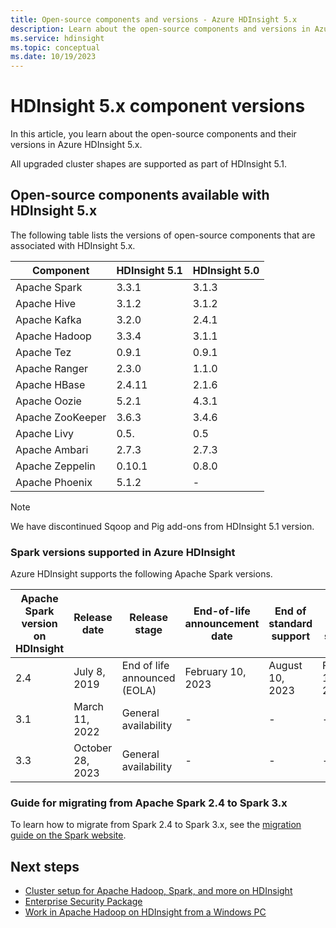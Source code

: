 ```yaml
---
title: Open-source components and versions - Azure HDInsight 5.x
description: Learn about the open-source components and versions in Azure HDInsight 5.x.
ms.service: hdinsight
ms.topic: conceptual
ms.date: 10/19/2023
---
```


# HDInsight 5.x component versions

In this article, you learn about the open-source components and their versions in Azure HDInsight 5.x.

All upgraded cluster shapes are supported as part of HDInsight 5.1.

## Open-source components available with HDInsight 5.x

The following table lists the versions of open-source components that are associated with HDInsight 5.x.

| Component        | HDInsight 5.1          |HDInsight 5.0|
|------------------|------------------------|-------------|
| Apache Spark     | 3.3.1                | 3.1.3       |
| Apache Hive      | 3.1.2                | 3.1.2       |
| Apache Kafka     | 3.2.0                | 2.4.1       |
| Apache Hadoop    | 3.3.4                | 3.1.1       |
| Apache Tez       | 0.9.1                | 0.9.1       |
| Apache Ranger    | 2.3.0               | 1.1.0       |
| Apache HBase     | 2.4.11               | 2.1.6       |
| Apache Oozie     | 5.2.1                | 4.3.1       |
| Apache ZooKeeper | 3.6.3                | 3.4.6       |
| Apache Livy      | 0.5.                 | 0.5         |
| Apache Ambari    | 2.7.3                | 2.7.3       |
| Apache Zeppelin  | 0.10.1              | 0.8.0       |
| Apache Phoenix   | 5.1.2                | -           |

> [!NOTE]
> We have discontinued Sqoop and Pig add-ons from HDInsight 5.1 version.

### Spark versions supported in Azure HDInsight

Azure HDInsight supports the following Apache Spark versions.

|Apache Spark version on HDInsight|Release date|Release stage|End-of-life announcement date|End of standard support|End of basic support|
|--|--|--|--|--|--|
|2.4|July 8, 2019|End of life announced (EOLA)| February 10, 2023| August 10, 2023|February 10, 2024|
|3.1|March 11, 2022|General availability |-|-|-|
|3.3|October 28, 2023|General availability|-|-|-|

### Guide for migrating from Apache Spark 2.4 to Spark 3.x

To learn how to migrate from Spark 2.4 to Spark 3.x, see the [migration guide on the Spark website](https://spark.apache.org/docs/latest/migration-guide.html).

## Next steps

* [Cluster setup for Apache Hadoop, Spark, and more on HDInsight](hdinsight-hadoop-provision-linux-clusters.md)
* [Enterprise Security Package](./enterprise-security-package.md)
* [Work in Apache Hadoop on HDInsight from a Windows PC](hdinsight-hadoop-windows-tools.md)
